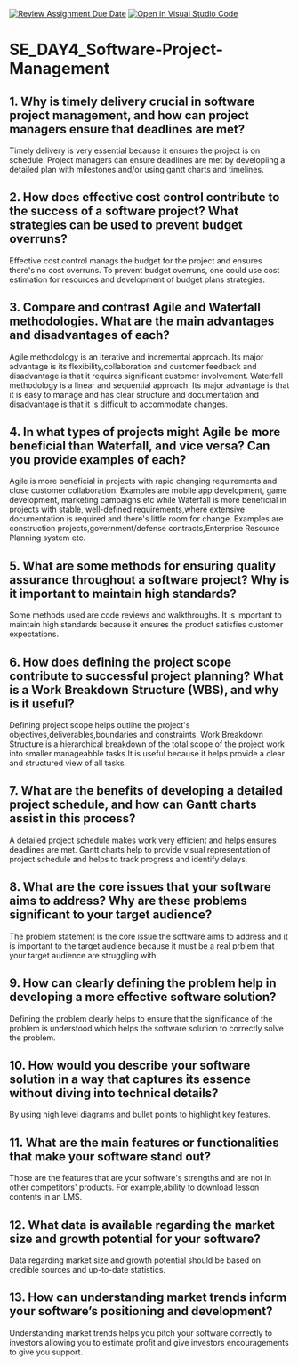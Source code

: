 [![Review Assignment Due Date](https://classroom.github.com/assets/deadline-readme-button-22041afd0340ce965d47ae6ef1cefeee28c7c493a6346c4f15d667ab976d596c.svg)](https://classroom.github.com/a/9pw6JKcu)
[![Open in Visual Studio Code](https://classroom.github.com/assets/open-in-vscode-2e0aaae1b6195c2367325f4f02e2d04e9abb55f0b24a779b69b11b9e10269abc.svg)](https://classroom.github.com/online_ide?assignment_repo_id=15964447&assignment_repo_type=AssignmentRepo)
# SE_DAY4_Software-Project-Management
## 1. Why is timely delivery crucial in software project management, and how can project managers ensure that deadlines are met?
Timely delivery is very essential because it ensures the project is on schedule. Project managers can ensure deadlines are met by developiing a detailed plan with milestones and/or using gantt charts and timelines.
## 2. How does effective cost control contribute to the success of a software project? What strategies can be used to prevent budget overruns?
Effective cost control manags the budget for the project and ensures there's no cost overruns. To prevent budget overruns, one could use cost estimation  for resources and development of budget plans strategies.
## 3. Compare and contrast Agile and Waterfall methodologies. What are the main advantages and disadvantages of each?
Agile methodology is an iterative and incremental approach. Its major advantage is its flexibility,collaboration and customer feedback and disadvantage is that it requires significant customer involvement.
Waterfall methodology is a linear and sequential approach. Its major advantage is that it is easy to manage and has clear structure and documentation and disadvantage is that it is difficult to accommodate changes.
## 4. In what types of projects might Agile be more beneficial than Waterfall, and vice versa? Can you provide examples of each?
Agile is more beneficial in projects with rapid changing requirements and close customer collaboration. Examples are mobile app development, game development, marketing campaigns etc while Waterfall is more beneficial in projects with stable, well-defined requirements,where extensive documentation is required and there's little room for change. Examples are construction projects,government/defense contracts,Enterprise Resource Planning system etc.

## 5. What are some methods for ensuring quality assurance throughout a software project? Why is it important to maintain high standards?
Some methods used are code reviews and walkthroughs. It is important to maintain high standards because it ensures the product satisfies customer expectations.
## 6. How does defining the project scope contribute to successful project planning? What is a Work Breakdown Structure (WBS), and why is it useful?
Defining project scope helps outline the project's objectives,deliverables,boundaries and constraints. Work Breakdown Structure is a hierarchical breakdown of the total scope of the project work into smaller manageabble tasks.It is useful because it helps provide a clear and structured view of all tasks.
## 7. What are the benefits of developing a detailed project schedule, and how can Gantt charts assist in this process?
A detailed project schedule makes work very efficient and helps ensures deadlines are met. Gantt charts help to provide visual representation of project schedule and helps to track progress and identify delays.
## 8. What are the core issues that your software aims to address? Why are these problems significant to your target audience?
The problem statement is the core issue the software aims to address and it is important to the target audience because it must be a real prblem that your target audience are struggling with.
## 9. How can clearly defining the problem help in developing a more effective software solution?
Defining the problem clearly helps to ensure that the significance of the problem is understood which helps the software solution to correctly solve the problem.
## 10. How would you describe your software solution in a way that captures its essence without diving into technical details?
By using high level diagrams and bullet points to highlight key features.
## 11. What are the main features or functionalities that make your software stand out?
Those are the features that are your software's strengths and are not in other competitors' products. For example,ability to download lesson contents in an LMS.
## 12. What data is available regarding the market size and growth potential for your software?
Data regarding market size and growth potential should be based on credible sources and up-to-date statistics.
## 13. How can understanding market trends inform your software’s positioning and development?
Understanding market trends helps you pitch your software correctly to investors allowing you to estimate profit and give investors encouragements to give you support.
